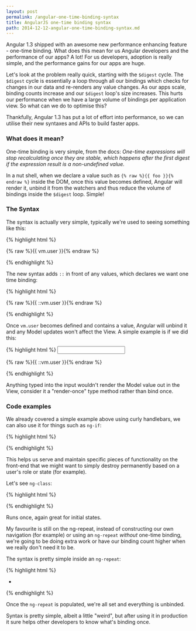 ```yaml
---
layout: post
permalink: /angular-one-time-binding-syntax
title: AngularJS one-time binding syntax
path: 2014-12-12-angular-one-time-binding-syntax.md
---
```


Angular 1.3 shipped with an awesome new performance enhancing feature - one-time binding. What does this mean for us Angular developers and the performance of our apps? A lot! For us developers, adoption is really simple, and the performance gains for our apps are huge.

Let's look at the problem really quick, starting with the `$digest` cycle. The `$digest` cycle is essentially a loop through all our bindings which checks for changes in our data and re-renders any value changes. As our apps scale, binding counts increase and our `$digest` loop's size increases. This hurts our performance when we have a large volume of bindings per application view. So what can we do to optimise this?

Thankfully, Angular 1.3 has put a lot of effort into performance, so we can utilise their new syntaxes and APIs to build faster apps.

### What does it mean?
One-time binding is very simple, from the docs: _One-time expressions will stop recalculating once they are stable, which happens after the first digest if the expression result is a non-undefined value._

In a nut shell, when we declare a value such as `{% raw %}{{ foo }}{% endraw %}` inside the DOM, once this value becomes defined, Angular will render it, unbind it from the watchers and thus reduce the volume of bindings inside the `$digest` loop. Simple!

### The Syntax
The syntax is actually very simple, typically we're used to seeing something like this:

{% highlight html %}
<p>
  {% raw %}{{ vm.user }}{% endraw %}
</p>
{% endhighlight %}

The new syntax adds `::` in front of any values, which declares we want one time binding:

{% highlight html %}
<p>
  {% raw %}{{ ::vm.user }}{% endraw %}
</p>
{% endhighlight %}

Once `vm.user` becomes defined and contains a value, Angular will unbind it and any Model updates won't affect the View. A simple example is if we did this:

{% highlight html %}
<input type="text" ng-model="vm.user">
<p>
  {% raw %}{{ ::vm.user }}{% endraw %}
</p>
{% endhighlight %}

Anything typed into the input wouldn't render the Model value out in the View, consider it a "render-once" type method rather than bind once.

### Code examples

We already covered a simple example above using curly handlebars, we can also use it for things such as `ng-if`:

{% highlight html %}
<div ng-if="::vm.user.loggedIn"></div>
{% endhighlight %}

This helps us serve and maintain specific pieces of functionality on the front-end that we might want to simply destroy permanently based on a user's role or state (for example).

Let's see `ng-class`:

{% highlight html %}
<div ng-class="::{ loggedIn: vm.user.loggedIn }"></div>
{% endhighlight %}

Runs once, again great for initial states.

My favourite is still on the ng-repeat, instead of constructing our own navigation (for example) or using an `ng-repeat` _without_ one-time binding, we're going to be doing extra work or have our binding count higher when we really don't need it to be.

The syntax is pretty simple inside an `ng-repeat`:

{% highlight html %}
<ul>
  <li ng-repeat="user in ::vm.users"></li>
</ul>
{% endhighlight %}

Once the `ng-repeat` is populated, we're all set and everything is unbinded.

Syntax is pretty simple, albeit a little "weird", but after using it in production it sure helps other developers to know what's binding once.
